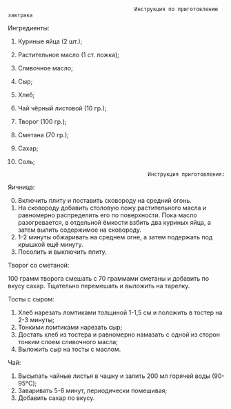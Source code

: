                                              Инструкция по приготовлению завтрака
Ингредиенты: 
1.	Куриные яйца (2 шт.);
2.	Растительное масло (1 ст. ложка);
3.	Сливочное масло;
4.	Сыр;
5.	Хлеб;
6.	Чай чёрный листовой (10 гр.); 
7.	Творог (100 гр.);
8.	Сметана (70 гр.);
9.	Сахар;
10.	 Соль;

                                                   Инструкция приготовления:
                                                                        
Яичница:

0.	Включить плиту и поставить сковороду на средний огонь.
1.	На сковороду добавить столовую ложу растительного масла и равномерно распределить его по поверхности. Пока масло разогревается, в отдельной ёмкости взбить два куриных яйца, а затем вылить содержимое на сковороду. 
2.	1-2 минуты обжаривать на среднем огне, а затем подержать под крышкой ещё минуту. 
3.	Посолить и выключить плиту.

Творог со сметаной:

   100 грамм творога смешать с 70 граммами сметаны и добавить по вкусу сахар. Тщательно перемешать и выложить на тарелку.

Тосты с сыром: 
1.	Хлеб нарезать ломтиками толщиной 1-1,5 см и положить в тостер на 2-3 минуты; 
2.	Тонкими ломтиками нарезать сыр; 
3.	Достать хлеб из тостера и равномерно намазать с одной из сторон тонким слоем сливочного масла; 
4.	Выложить сыр на тосты с маслом. 

Чай: 
1.	Высыпать чайные листья в чашку и залить 200 мл горячей воды (90-95°C);
2.	Заваривать 5-6 минут, периодически помешивая;
3.	Добавить сахар по вкусу.
          
